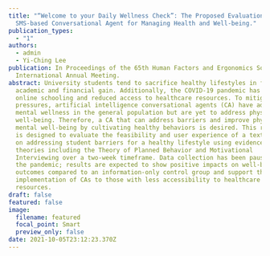 ```yaml
---
title: "“Welcome to your Daily Wellness Check”: The Proposed Evaluation of a
  SMS-based Conversational Agent for Managing Health and Well-being."
publication_types:
  - "1"
authors:
  - admin
  - Yi-Ching Lee
publication: In Proceedings of the 65th Human Factors and Ergonomics Society
  International Annual Meeting.
abstract: University students tend to sacrifice healthy lifestyles in favor of
  academic and financial gain. Additionally, the COVID-19 pandemic has led to
  online schooling and reduced access to healthcare resources. To mitigate these
  pressures, artificial intelligence conversational agents (CA) have addressed
  mental wellness in the general population but are yet to address physical
  well-being. Therefore, a CA that can address barriers and improve physical and
  mental well-being by cultivating healthy behaviors is desired. This research
  is designed to evaluate the feasibility and user experience of a text-based CA
  on addressing student barriers for a healthy lifestyle using evidence-based
  theories including the Theory of Planned Behavior and Motivational
  Interviewing over a two-week timeframe. Data collection has been paused due to
  the pandemic; results are expected to show positive impacts on well-being
  outcomes compared to an information-only control group and support the
  implementation of CAs to those with less accessibility to healthcare
  resources.
draft: false
featured: false
image:
  filename: featured
  focal_point: Smart
  preview_only: false
date: 2021-10-05T23:12:23.370Z
---
```

